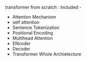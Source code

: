 transformer from scratch :
Included -
- Attention Mechanism
- self attention
- Sentence Tokenization
- Positional Encoding
- Multihead Attention
- ENcoder
- Decoder
- Transformer Whole Archietecture
  
  
  
